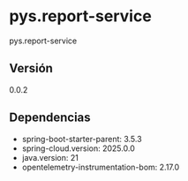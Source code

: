 # pys.report-service

pys.report-service

## Versión
0.0.2

## Dependencias
- spring-boot-starter-parent: 3.5.3
- spring-cloud.version: 2025.0.0
- java.version: 21
- opentelemetry-instrumentation-bom: 2.17.0
